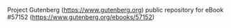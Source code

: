 Project Gutenberg (https://www.gutenberg.org) public repository for
eBook #57152 (https://www.gutenberg.org/ebooks/57152)
